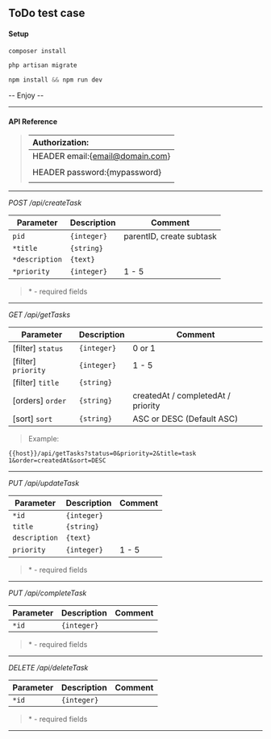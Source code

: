 ## ToDo test case

#### Setup

```php
composer install
```

```php
php artisan migrate
```

```php
npm install && npm run dev
```

-- Enjoy --

---
#### API Reference

> | Authorization:                  |
> | :---                            |
> | HEADER email:{email@domain.com} |
> |                                 |
> | HEADER password:{mypassword}    |
> |                                 |

---

*POST /api/createTask*

| Parameter              | Description | Comment                  |
| ---                    | ---         | ---                      |
| `pid`                  | `{integer}` | parentID, create subtask |
| `*title`               | `{string}`  |                          |
| `*description`         | `{text}`    |                          |
| `*priority`            | `{integer}` | 1 - 5                    |

>\* - required fields 

---

*GET /api/getTasks*

| Parameter              | Description | Comment                               |
| ---                    | ---         | ---                                   |
| [filter] `status`      | `{integer}` | 0 or 1                                | 
| [filter] `priority`    | `{integer}` | 1 - 5                                 |
| [filter] `title`       | `{string}`  |                                       |
| [orders] `order`       | `{string}`  | createdAt \/ completedAt \/ priority  |                      |
| [sort]   `sort`        | `{string}`  | ASC or DESC (Default ASC)             |

> Example:
```
{{host}}/api/getTasks?status=0&priority=2&title=task 1&order=createdAt&sort=DESC
```    

---

*PUT /api/updateTask*

| Parameter              | Description | Comment                  |
| ---                    | ---         | ---                      |
| `*id`                  | `{integer}` |                          |
| `title`                | `{string}`  |                          |
| `description`          | `{text}`    |                          |
| `priority`             | `{integer}` | 1 - 5                    |

>\* - required fields

---

*PUT /api/completeTask*

| Parameter              | Description | Comment                  |
| ---                    | ---         | ---                      |
| `*id`                  | `{integer}` |                          |

>\* - required fields

---

*DELETE /api/deleteTask*

| Parameter              | Description | Comment                  |
| ---                    | ---         | ---                      |
| `*id`                  | `{integer}` |                          |

>\* - required fields

---    
